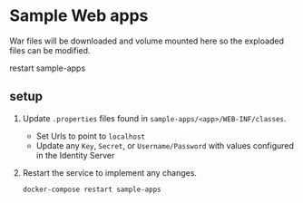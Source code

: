 # Sample Web apps

War files will be downloaded and volume mounted here so the exploaded files can be modified.

restart sample-apps

## setup

1. Update `.properties` files found in `sample-apps/<app>/WEB-INF/classes`.

    - Set Urls to point to `localhost`
    - Update any `Key`, `Secret`, or `Username/Password` with values configured in the Identity Server

1. Restart the service to implement any changes.

    ```shell
    docker-compose restart sample-apps
    ```
